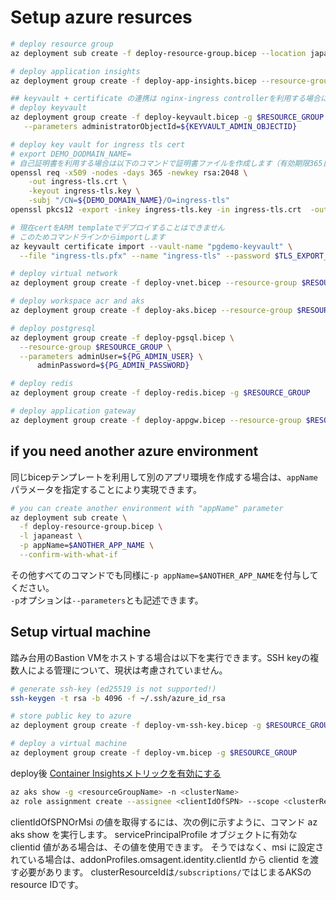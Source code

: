 # Setup azure resurces

```bash
# deploy resource group
az deployment sub create -f deploy-resource-group.bicep --location japaneast

# deploy application insights
az deployment group create -f deploy-app-insights.bicep --resource-group $RESOURCE_GROUP

## keyvault + certificate の連携は nginx-ingress controllerを利用する場合に機能します
# deploy keyvault
az deployment group create -f deploy-keyvault.bicep -g $RESOURCE_GROUP \
   --parameters administratorObjectId=${KEYVAULT_ADMIN_OBJECTID}

# deploy key vault for ingress tls cert
# export DEMO_DODMAIN_NAME=
# 自己証明書を利用する場合は以下のコマンドで証明書ファイルを作成します（有効期限365日）
openssl req -x509 -nodes -days 365 -newkey rsa:2048 \
    -out ingress-tls.crt \
    -keyout ingress-tls.key \
    -subj "/CN=${DEMO_DOMAIN_NAME}/O=ingress-tls"
openssl pkcs12 -export -inkey ingress-tls.key -in ingress-tls.crt  -out ingress-tls.pfx

# 現在certをARM templateでデプロイすることはできません
# このためコマンドラインからimportします
az keyvault certificate import --vault-name "pgdemo-keyvault" \
  --file "ingress-tls.pfx" --name "ingress-tls" --password $TLS_EXPORT_PASSWORD

# deploy virtual network
az deployment group create -f deploy-vnet.bicep --resource-group $RESOURCE_GROUP

# deploy workspace acr and aks
az deployment group create -f deploy-aks.bicep --resource-group $RESOURCE_GROUP

# deploy postgresql
az deployment group create -f deploy-pgsql.bicep \
  --resource-group $RESOURCE_GROUP \
  --parameters adminUser=${PG_ADMIN_USER} \
      adminPassword=${PG_ADMIN_PASSWORD}

# deploy redis
az deployment group create -f deploy-redis.bicep -g $RESOURCE_GROUP

# deploy application gateway
az deployment group create -f deploy-appgw.bicep --resource-group $RESOURCE_GROUP
```

## if you need another azure environment

同じbicepテンプレートを利用して別のアプリ環境を作成する場合は、`appName`パラメータを指定することにより実現できます。

```bash
# you can create another environment with "appName" parameter
az deployment sub create \
  -f deploy-resource-group.bicep \
  -l japaneast \
  -p appName=$ANOTHER_APP_NAME \
  --confirm-with-what-if
```

その他すべてのコマンドでも同様に`-p appName=$ANOTHER_APP_NAME`を付与してください。  
`-p`オプションは`--parameters`とも記述できます。

## Setup virtual machine

踏み台用のBastion VMをホストする場合は以下を実行できます。SSH keyの複数人による管理について、現状は考慮されていません。

```bash
# generate ssh-key (ed25519 is not supported!)
ssh-keygen -t rsa -b 4096 -f ~/.ssh/azure_id_rsa

# store public key to azure
az deployment group create -f deploy-vm-ssh-key.bicep -g $RESOURCE_GROUP -p publicKey="$(cat ~/.ssh/azure_id_rsa.pub)"

# deploy a virtual machine
az deployment group create -f deploy-vm.bicep -g $RESOURCE_GROUP
```

deploy後 [Container Insightsメトリックを有効にする](https://docs.microsoft.com/ja-jp/azure/azure-monitor/containers/container-insights-update-metrics)

```bash
az aks show -g <resourceGroupName> -n <clusterName> 
az role assignment create --assignee <clientIdOfSPN> --scope <clusterResourceId> --role "Monitoring Metrics Publisher" 
```

clientIdOfSPNOrMsi の値を取得するには、次の例に示すように、コマンド az aks show を実行します。 servicePrincipalProfile オブジェクトに有効な clientid 値がある場合は、その値を使用できます。 そうではなく、msi に設定されている場合は、addonProfiles.omsagent.identity.clientId から clientid を渡す必要があります。
clusterResourceIdは`/subscriptions/`ではじまるAKSのresource IDです。
